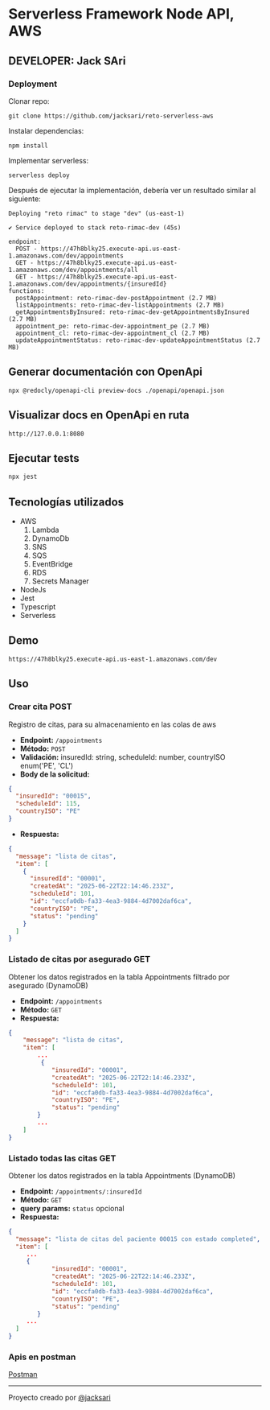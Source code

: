 # Serverless Framework Node API, AWS

## DEVELOPER: Jack SAri

### Deployment

Clonar repo:

```
git clone https://github.com/jacksari/reto-serverless-aws
```

Instalar dependencias:

```
npm install
```

Implementar serverless:

```
serverless deploy
```

Después de ejecutar la implementación, debería ver un resultado similar al siguiente:

```
Deploying "reto rimac" to stage "dev" (us-east-1)

✔ Service deployed to stack reto-rimac-dev (45s)

endpoint:
  POST - https://47h8blky25.execute-api.us-east-1.amazonaws.com/dev/appointments
  GET - https://47h8blky25.execute-api.us-east-1.amazonaws.com/dev/appointments/all
  GET - https://47h8blky25.execute-api.us-east-1.amazonaws.com/dev/appointments/{insuredId}
functions:
  postAppointment: reto-rimac-dev-postAppointment (2.7 MB)
  listAppointments: reto-rimac-dev-listAppointments (2.7 MB)
  getAppointmentsByInsured: reto-rimac-dev-getAppointmentsByInsured (2.7 MB)
  appointment_pe: reto-rimac-dev-appointment_pe (2.7 MB)
  appointment_cl: reto-rimac-dev-appointment_cl (2.7 MB)
  updateAppointmentStatus: reto-rimac-dev-updateAppointmentStatus (2.7 MB)
```

## Generar documentación con OpenApi

```
npx @redocly/openapi-cli preview-docs ./openapi/openapi.json
```

## Visualizar docs en OpenApi en ruta

```
http://127.0.0.1:8080
```

## Ejecutar tests

```bash
npx jest
```

## Tecnologías utilizados

- AWS
  1. Lambda
  2. DynamoDb
  3. SNS
  4. SQS
  5. EventBridge
  6. RDS
  7. Secrets Manager
- NodeJs
- Jest
- Typescript
- Serverless

## Demo

```
https://47h8blky25.execute-api.us-east-1.amazonaws.com/dev
```

## Uso

### Crear cita POST

Registro de citas, para su almacenamiento en las colas de aws

- **Endpoint:** `/appointments`
- **Método:** `POST`
- **Validación:** insuredId: string, scheduleId: number, countryISO enum('PE', 'CL')
- **Body de la solicitud:**

```json
{
  "insuredId": "00015",
  "scheduleId": 115,
  "countryISO": "PE"
}
```

- **Respuesta:**

```json
{
  "message": "lista de citas",
  "item": [
    {
      "insuredId": "00001",
      "createdAt": "2025-06-22T22:14:46.233Z",
      "scheduleId": 101,
      "id": "eccfa0db-fa33-4ea3-9884-4d7002daf6ca",
      "countryISO": "PE",
      "status": "pending"
    }
  ]
}
```

### Listado de citas por asegurado GET

Obtener los datos registrados en la tabla Appointments filtrado por asegurado (DynamoDB)

- **Endpoint:** `/appointments`
- **Método:** `GET`
- **Respuesta:**

```json
{
    "message": "lista de citas",
    "item": [
        ...
         {
            "insuredId": "00001",
            "createdAt": "2025-06-22T22:14:46.233Z",
            "scheduleId": 101,
            "id": "eccfa0db-fa33-4ea3-9884-4d7002daf6ca",
            "countryISO": "PE",
            "status": "pending"
        }
        ...
    ]
}
```

### Listado todas las citas GET

Obtener los datos registrados en la tabla Appointments (DynamoDB)

- **Endpoint:** `/appointments/:insuredId`
- **Método:** `GET`
- **query params:** `status` opcional
- **Respuesta:**

```json
{
  "message": "lista de citas del paciente 00015 con estado completed",
  "item": [
     ...
     {
            "insuredId": "00001",
            "createdAt": "2025-06-22T22:14:46.233Z",
            "scheduleId": 101,
            "id": "eccfa0db-fa33-4ea3-9884-4d7002daf6ca",
            "countryISO": "PE",
            "status": "pending"
        }
     ...
  ]
}
```

### Apis en postman

[Postman](https://documenter.getpostman.com/view/10645967/2sB2xBEqmy)

---

Proyecto creado por [@jacksari](https://github.com/jacksari)
